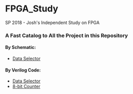 # FPGA_Study
SP 2018 - Josh's Independent Study on FPGA

### A Fast Catalog to All the Project in this Repository

#### By Schematic:
  * [Data Selector](https://github.com/QingmuDeng/FPGA_Study/tree/master/Drawing_With_ISE/data_selector)
  
#### By Verilog Code:
  * [Data Selector](https://github.com/QingmuDeng/FPGA_Study/tree/master/Verilog_files/data_selector)
  * [8-bit Counter](https://github.com/QingmuDeng/FPGA_Study/tree/master/Verilog_files/four-bit_counter)
